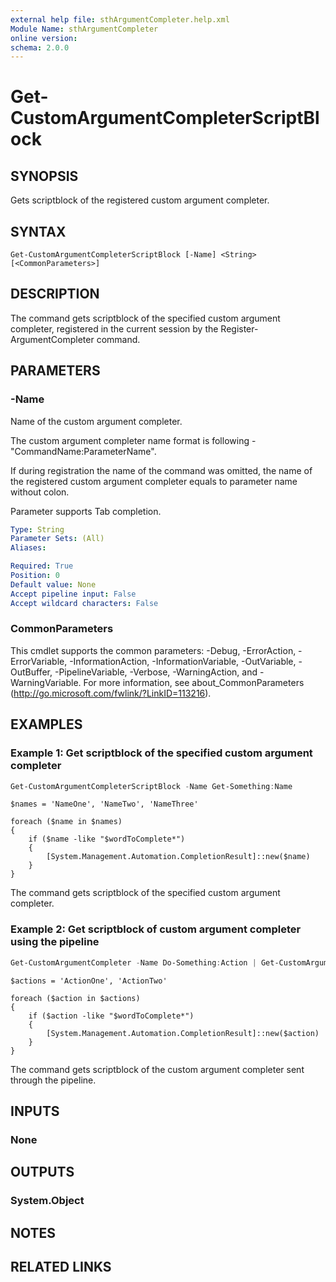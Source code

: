 ```yaml
---
external help file: sthArgumentCompleter.help.xml
Module Name: sthArgumentCompleter
online version:
schema: 2.0.0
---
```


# Get-CustomArgumentCompleterScriptBlock

## SYNOPSIS

Gets scriptblock of the registered custom argument completer.

## SYNTAX

```
Get-CustomArgumentCompleterScriptBlock [-Name] <String> [<CommonParameters>]
```

## DESCRIPTION

The command gets scriptblock of the specified custom argument completer, registered in the current session by the Register-ArgumentCompleter command.

## PARAMETERS

### -Name

Name of the custom argument completer.

The custom argument completer name format is following - "CommandName:ParameterName".

If during registration the name of the command was omitted, the name of the registered custom argument completer equals to parameter name without colon.

Parameter supports Tab completion.

```yaml
Type: String
Parameter Sets: (All)
Aliases:

Required: True
Position: 0
Default value: None
Accept pipeline input: False
Accept wildcard characters: False
```

### CommonParameters

This cmdlet supports the common parameters: -Debug, -ErrorAction, -ErrorVariable, -InformationAction, -InformationVariable, -OutVariable, -OutBuffer, -PipelineVariable, -Verbose, -WarningAction, and -WarningVariable.
For more information, see about_CommonParameters (http://go.microsoft.com/fwlink/?LinkID=113216).

## EXAMPLES

### Example 1: Get scriptblock of the specified custom argument completer

```powershell
Get-CustomArgumentCompleterScriptBlock -Name Get-Something:Name
```

```
$names = 'NameOne', 'NameTwo', 'NameThree'

foreach ($name in $names)
{
    if ($name -like "$wordToComplete*")
    {
        [System.Management.Automation.CompletionResult]::new($name)
    }
}
```

The command gets scriptblock of the specified custom argument completer.

### Example 2: Get scriptblock of custom argument completer using the pipeline

```powershell
Get-CustomArgumentCompleter -Name Do-Something:Action | Get-CustomArgumentCompleterScriptBlock
```

```
$actions = 'ActionOne', 'ActionTwo'

foreach ($action in $actions)
{
    if ($action -like "$wordToComplete*")
    {
        [System.Management.Automation.CompletionResult]::new($action)
    }
}
```

The command gets scriptblock of the custom argument completer sent through the pipeline.

## INPUTS

### None

## OUTPUTS

### System.Object

## NOTES

## RELATED LINKS
